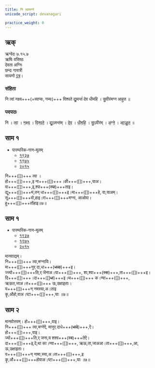 ```yaml
---
title: नि त्वामग्ने
unicode_script: devanagari

practice_weight: 0
---
```


## ऋक्
ऋग्वेदः  ७.१५.७  
ऋषिः  वसिष्ठः  
देवता  अग्निः  
छन्दः  गायत्री  
सायणो [ऽत्र](http://rigveda.sanatana.in/describe/rikMandala/007.015.007)।

### संहिता
नि त्वा॑ नक्ष्य+++(=व्याप्यः, गम्यः)+++ विश्पते द्यु॒मन्तं॑ देव धीमहि ।
सु॒वीर॑मग्न आहुत ॥

### पदपाठः
नि । त्वा॒ । न॒क्ष्य॒ । वि॒श्प॒ते॒ । द्यु॒ऽमन्त॑म् । दे॒व॒ । धी॒म॒हि॒ ।
सु॒ऽवीर॑म् । अ॒ग्ने॒ । आ॒ऽहु॒त॒ ॥

## साम १

- पारम्परिक-गान-मूलम् 
  - [१९३७](https://archive.org/stream/sAmaveda-jaiminIya-paravastu-paramparA-docs/sAmaveda-paravastu-1937#page/n55/mode/1up)
  - [१९७५](https://archive.org/stream/sAmaveda-jaiminIya-paravastu-paramparA-docs/sAmaveda-paravastu-1975#page/n51/mode/2up)
  - [२०१५](https://archive.org/stream/sAmaveda-jaiminIya-paravastu-paramparA-docs/proxaNa-sAmAni#page/n3/mode/2up)

<div class="audioEmbed"  caption="रामानुजार्यः 1974 " src="https://archive
.org/download/jaiminIya-sAma-gAna-paravastu-tradition-rAmAnuja/ni-tvAm-agne-1.mp3"></div>
<div class="audioEmbed"  caption="गोपालार्यः 2015  " src="https://archive
.org/download/jaiminIya-sAma-gAna-paravastu-tradition-gopAla-2015/ni-tvAm-agne-1.mp3"></div>

नि+++([])+++ त्वा ।  
हो+++([])+++,इ ना+++([])+++।क्षी+++([])+++,याअ।  
वा+++([])+++,इ,श्पा+++(~~स्पा~~)+++ताइ।  
द्यू+++([])+++मं,तन् धा+++([])+++इ।मा+++([])+++हे, वा,याअम्।  
सू+++([])+++वो,हाइ।रा+++([])+++मग्ना, आओवा।  
हू+++([])+++तोंहाइ॥७॥

## साम १

- पारम्परिक-गान-मूलम् 
  - [१९३७](https://archive.org/stream/sAmaveda-jaiminIya-paravastu-paramparA-docs/sAmaveda-paravastu-1937#page/n55/mode/1up)
  - [१९७५](https://archive.org/stream/sAmaveda-jaiminIya-paravastu-paramparA-docs/sAmaveda-paravastu-1975#page/n51/mode/2up)
  - [२०१५](https://archive.org/stream/sAmaveda-jaiminIya-paravastu-paramparA-docs/proxaNa-sAmAni#page/n3/mode/2up)

<div class="audioEmbed"  caption="रामानुजार्यः 1974 " src="https://archive
.org/download/jaiminIya-sAma-gAna-paravastu-tradition-rAmAnuja/ni-tvAm-agne-mAnavAdyam.mp3"></div>
<div class="audioEmbed"  caption="गोपालार्यः 2015  " src="https://archive
.org/download/jaiminIya-sAma-gAna-paravastu-tradition-gopAla-2015/ni-tvAm-agne-mAnavAdyam.mp3"></div>

मानवाद्यम्।  
नि+++([])+++ त्वा,मग्नायि।  
मा+++([])+++नुर् दा,धा+++(~~धादा~~)+++इ।  
ज्ज्यो+++([])+++ति,र् जॆनाअ।या+++([])+++, शा,श्वा+++(~~स्वा~~)+++,ता+++([])+++इ।  
दि+++([])+++।दा+++([]~~धा~~)+++इ।थ+++([])+++ क।ण्वा+++([])+++,  
ऋऊत,जाअ।त+++([])+++ ऊ,उक्षाइताः।  
य+++([])+++न् नमस्या,अ।ताइ  
कॄ,औहो,वाअ।ष्टा+++([])+++,याः ॥७॥

## साम २

<div class="audioEmbed"  caption="रामानुजार्यः 1974 " src="https://archive
.org/download/jaiminIya-sAma-gAna-paravastu-tradition-rAmAnuja/ni-tvAm-agne-mAnavottaram.mp3"></div>
<div class="audioEmbed"  caption="गोपालार्यः 2015  " src="https://archive
.org/download/jaiminIya-sAma-gAna-paravastu-tradition-gopAla-2015/ni-tvAm-agne-mAnavottaram.mp3"></div>

मानवोत्तरम्। 
हो+++([])+++,वाइ।  
नि+++([])+++ त्वा,मग्नेऎ, मानुर् दाधे+++(~~धादे~~)+++,ऎ।  
हो+++([])+++,वाइ।  
ज्यो+++([])+++ति,र् जना,य शश्व+++(~~स्व~~)+++तेऎ।  
दा+++([])+++इ,दॆ,था का।ण्वा+++([])+++, ऋऊ,ता,जाअआ।ता+++([])+++,आ,  
ऊ,उक्षाइताः।  
य+++([])+++न् नामा,स्या,अ।ता+++([])+++,इ  
कॄ,औ+++([])+++होवाअ।ष्टा+++([])+++,याः ॥७॥
